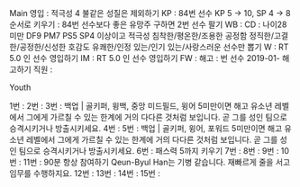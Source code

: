 Main
영입	: 적극성 4 불같은 성질은 제외하기
KP	: 84번 선수 KP 5 -> 10, SP 4 -> 8 순서로 키우기
	: 84번 선수보다 좋은 유망주 구하면 2번 선수 팔기
WB  : 
CD	: 나이28 미만 
	  DF9 PM7 PS5 SP4 이상이고
	  적극성 침착한/평온한/조용한 
	  공정함 정직한/고결한/공정한/신성한 
	  호감도 유쾌한/인정 있는/인기 있는/사랑스러운 
	  선수만 뽑기
W	: RT 5.0 인 선수 영입하기 
IM  : RT 5.0 인 선수 영입하기
FW  : 
해고	: 번 선수 2019-01- 해고하기
직원	: 

Youth

1번 : 
2번 : 
3번 : 백업 | 골키퍼, 윙백, 중앙 미드필드, 윙어 5미만이면 해고
    유소년 레벨에서 그에게 가르칠 수 있는 한계에 거의 다다른 것처럼 보입니다. 
    곧 그를 성인 팀으로 승격시키거나 방출시키세요.
4번 : 
5번 : 백업 | 골키퍼, 윙어, 포워드 5미만이면 해고
    유소년 레벨에서 그에게 가르칠 수 있는 한계에 거의 다다른 것처럼 보입니다. 
    곧 그를 성인 팀으로 승격시키거나 방출시키세요.
6번 :
    패스력 5까지 키우기
7번 :
8번 :
9번 :
10번 :
11번 : 90분 항상 참여하기
    Qeun-Byul Han는 기병 같습니다. 
    재빠르게 줄을 서고 임무를 수행하지요.
12번 :
13번 :
14번 :
15번 :

